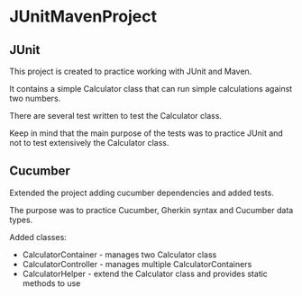 JUnitMavenProject
=================

JUnit
-----
This project is created to practice working with JUnit and Maven.

It contains a simple Calculator class that can run simple calculations
against two numbers.

There are several test written to test the Calculator class.

Keep in mind that the main purpose of the tests was to practice JUnit
and not to test extensively the Calculator class.

Cucumber
--------

Extended the project adding cucumber dependencies and added tests.

The purpose was to practice Cucumber,
Gherkin syntax and Cucumber data types.

Added classes:

- CalculatorContainer - manages two Calculator class
- CalculatorController - manages multiple CalculatorContainers
- CalculatorHelper - extend the Calculator class and provides static methods to use